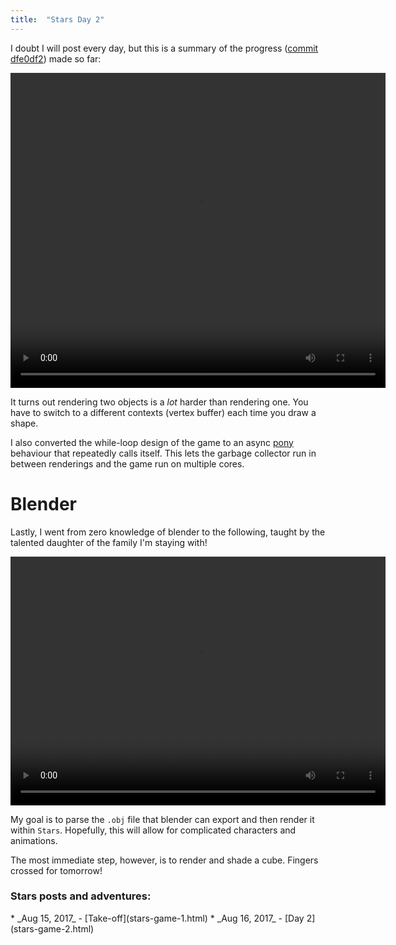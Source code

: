```yaml
---
title:  "Stars Day 2"
---
```


I doubt I will post every day, but this is a summary of the progress
([commit dfe0df2](https://gitlab.com/charlesetc/Stars/tree/dfe0df2e43aa14676d8c635eb802f25401912fc3))
made so far:

<video width="600" height="504" controls> <source src="/videos/stars-3.ogv" type='video/ogg; codecs="theora, vorbis"'> </video>

It turns out rendering two objects is a *lot* harder than rendering one. You have to switch to a different contexts (vertex buffer)
each time you draw a shape.

I also converted the while-loop design of the game to an async [pony](https://www.ponylang.org/discover/) behaviour that repeatedly calls itself. This lets the garbage collector run in between renderings and the game run on multiple cores.


# Blender

Lastly, I went from zero knowledge of blender to the following, taught by the talented daughter
of the family I'm staying with!

<video width="600" height="398" controls> <source src="/videos/stars-2.ogv" type='video/ogg; codecs="theora, vorbis"'> </video>

My goal is to parse the `.obj` file that blender can export and then render it within
`Stars`. Hopefully, this will allow for complicated characters and animations.

The most immediate step, however, is to render and shade a cube. Fingers crossed for tomorrow!

### Stars posts and adventures:

<div class="table-of-contents">
* _Aug 15, 2017_ - [Take-off](stars-game-1.html)
* _Aug 16, 2017_ - [Day 2](stars-game-2.html)
</div>

